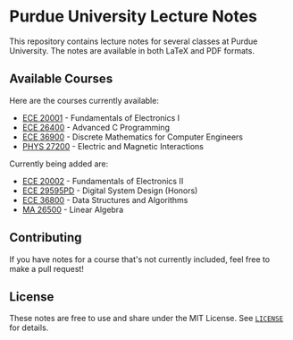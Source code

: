 # Purdue University Lecture Notes

This repository contains lecture notes for several classes at Purdue University. The notes are available in both LaTeX and PDF formats.

## Available Courses

Here are the courses currently available:

- [ECE 20001](ECE20001/ECE20001Notes.pdf) - Fundamentals of Electronics I
- [ECE 26400](ECE26400/ECE26400Notes.pdf) - Advanced C Programming
- [ECE 36900](ECE36900/ECE36900Notes.pdf) - Discrete Mathematics for Computer Engineers
- [PHYS 27200](PHYS27200/PHYS27200Notes.pdf) - Electric and Magnetic Interactions

Currently being added are:

- [ECE 20002](ECE20002/ECE20002notes.pdf) - Fundamentals of Electronics II
- [ECE 29595PD](ECE29595PD/ECE29595PDnotes.pdf) - Digital System Design (Honors)
- [ECE 36800](ECE36800/ECE36800notes.pdf) - Data Structures and Algorithms
- [MA 26500](MA26500/MA26500notes.pdf) - Linear Algebra


## Contributing

If you have notes for a course that's not currently included, feel free to make a pull request!


## License

These notes are free to use and share under the MIT License. See [`LICENSE`](LICENSE) for details.
